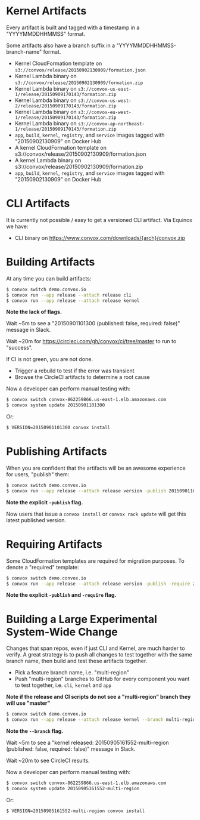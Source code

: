# Kernel Artifacts

Every artifact is built and tagged with a timestamp in a "YYYYMMDDHHMMSS" format.

Some artifacts also have a branch suffix in a "YYYYMMDDHHMMSS-branch-name" format.

* Kernel CloudFormation template on `s3://convox/release/20150902130909/formation.json`
* Kernel Lambda binary on `s3://convox/release/20150902130909/formation.zip`
* Kernel Lambda binary on `s3://convox-us-east-1/release/20150909170143/formation.zip`
* Kernel Lambda binary on `s3://convox-us-west-2/release/20150909170143/formation.zip`
* Kernel Lambda binary on `s3://convox-eu-west-1/release/20150909170143/formation.zip`
* Kernel Lambda binary on `s3://convox-ap-northeast-1/release/20150909170143/formation.zip`
* `app`, `build`, `kernel`, `registry`, and `service` images tagged with "20150902130909" on Docker Hub
* A kernel CloudFormation template on s3://convox/release/20150902130909/formation.json
* A kernel Lambda binary on s3://convox/release/20150902130909/formation.zip
* `app`, `build`, `kernel`, `registry`, and `service` images tagged with "20150902130909" on Docker Hub

# CLI Artifacts

It is currently not possible / easy to get a versioned CLI artifact. Via Equinox we have:

* CLI binary on https://www.convox.com/downloads/{arch}/convox.zip

# Building Artifacts

At any time you can build artifacts:

```bash
$ convox switch demo.convox.io
$ convox run --app release --attach release cli
$ convox run --app release --attach release kernel
```

**Note the lack of flags.**

Wait ~5m to see a "20150901101300 (published: false, required: false)" message in Slack.

Wait ~20m for https://circleci.com/gh/convox/ci/tree/master to run to "success".

If CI is not green, you are not done.

* Trigger a rebuild to test if the error was transient
* Browse the CircleCI artifacts to determine a root cause

Now a developer can perform manual testing with:

```bash
$ convox switch convox-862259866.us-east-1.elb.amazonaws.com
$ convox system update 20150901101300
```

Or:

```bash
$ VERSION=20150901101300 convox install
```

# Publishing Artifacts

When you are confident that the artifacts will be an awesome experience for users, "publish" them:

```bash
$ convox switch demo.convox.io
$ convox run --app release --attach release version -publish 20150901101300
```

**Note the explicit `-publish` flag.**

Now users that issue a `convox install` or `convox rack update` will get this latest published version.

# Requiring Artifacts

Some CloudFormation templates are required for migration purposes. To denote a "required" template:

```bash
$ convox switch demo.convox.io
$ convox run --app release --attach release version -publish -require 20150901101300
```

**Note the explicit `-publish` and `-require` flag.**

# Building a Large Experimental System-Wide Change

Changes that span repos, even if just CLI and Kernel, are much harder to verify. A great strategy
is to push all changes to test together with the same branch name, then build and test these artifacts
together.

* Pick a feature branch name, i.e. "multi-region"
* Push "multi-region" branches to GitHub for every component you want to test together, i.e. `cli`, `kernel` and `app`

**Note if the release and CI scripts do not see a "multi-region" branch they will use "master"**

```bash
$ convox switch demo.convox.io
$ convox run --app release --attach release kernel --branch multi-region
```

**Note the `--branch` flag.**

Wait ~5m to see a "kernel released: 20150905161552-multi-region (published: false, required: false)" message in Slack.

Wait ~20m to see CircleCI results.

Now a developer can perform manual testing with:

```bash
$ convox switch convox-862259866.us-east-1.elb.amazonaws.com
$ convox system update 20150905161552-multi-region
```

Or:

```bash
$ VERSION=20150905161552-multi-region convox install
```
